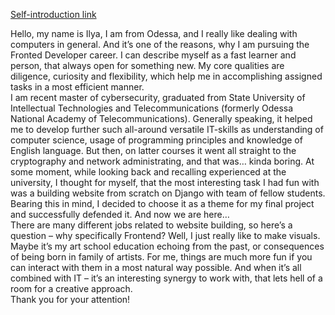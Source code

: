 [Self-introduction link](https://youtu.be/tZRpk8ekNUc)

Hello, my name is Ilya, I am from Odessa, and I really like dealing with computers in general. And it’s one of the reasons, why I am pursuing the Fronted Developer career. I can describe myself as a fast learner and person, that always open for something new. My core qualities are diligence, curiosity and flexibility, which help me in accomplishing assigned tasks in a most efficient manner.  
I am recent master of cybersecurity, graduated from State University of Intellectual Technologies and Telecommunications (formerly Odessa National Academy of Telecommunications). Generally speaking, it helped me to develop further such all-around versatile IT-skills as understanding of computer science, usage of programming principles and knowledge of English language. But then, on latter courses it went all straight to the cryptography and network administrating, and that was… kinda boring. At some moment, while looking back and recalling experienced at the university, I thought for myself, that the most interesting task I had fun with was a building website from scratch on Django with team of fellow students. Bearing this in mind, I decided to choose it as a theme for my final project and successfully defended it. And now we are here…  
There are many different jobs related to website building, so here’s a question – why specifically Frontend? Well, I just really like to make visuals. Maybe it’s my art school education echoing from the past, or consequences of being born in family of artists. For me, things are much more fun if you can interact with them in a most natural way possible. And when it’s all combined with IT – it’s an interesting synergy to work with, that lets hell of a room for a creative approach.  
Thank you for your attention!
